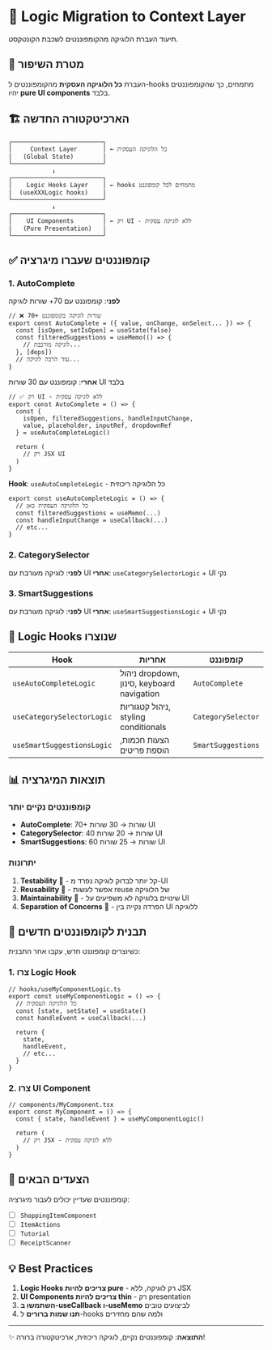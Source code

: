 # 🧠 Logic Migration to Context Layer

תיעוד העברת הלוגיקה מהקומפוננטים לשכבת הקונטקסט.

## 🎯 מטרת השיפור

העברת **כל הלוגיקה העסקית** מהקומפוננטים ל-hooks מתמחים, כך שהקומפוננטים יהיו **pure UI components** בלבד.

## 🏗️ הארכיטקטורה החדשה

```
┌─────────────────────────┐
│     Context Layer       │ ← כל הלוגיקה העסקית
│   (Global State)        │
└─────────────────────────┘
            ↓
┌─────────────────────────┐
│    Logic Hooks Layer    │ ← hooks מתמחים לכל קומפוננט
│  (useXXXLogic hooks)    │
└─────────────────────────┘
            ↓
┌─────────────────────────┐
│    UI Components        │ ← רק UI - ללא לוגיקה עסקית
│   (Pure Presentation)   │
└─────────────────────────┘
```

## ✅ קומפוננטים שעברו מיגרציה

### 1. AutoComplete
**לפני**: קומפוננט עם 70+ שורות לוגיקה
```tsx
// ❌ 70+ שורות לוגיקה בקומפוננט
export const AutoComplete = ({ value, onChange, onSelect... }) => {
  const [isOpen, setIsOpen] = useState(false)
  const filteredSuggestions = useMemo(() => {
    // לוגיקה מורכבת...
  }, [deps])
  // עוד הרבה לוגיקה...
}
```

**אחרי**: קומפוננט עם 30 שורות UI בלבד
```tsx
// ✅ רק UI - ללא לוגיקה עסקית
export const AutoComplete = () => {
  const {
    isOpen, filteredSuggestions, handleInputChange, 
    value, placeholder, inputRef, dropdownRef
  } = useAutoCompleteLogic()
  
  return (
    // רק JSX UI
  )
}
```

**Hook**: `useAutoCompleteLogic` - כל הלוגיקה ריכוזית
```tsx
export const useAutoCompleteLogic = () => {
  // כל הלוגיקה העסקית כאן
  const filteredSuggestions = useMemo(...)
  const handleInputChange = useCallback(...)
  // etc...
}
```

### 2. CategorySelector
**לפני**: לוגיקה מעורבת עם UI
**אחרי**: `useCategorySelectorLogic` + UI נקי

### 3. SmartSuggestions
**לפני**: לוגיקה מעורבת עם UI
**אחרי**: `useSmartSuggestionsLogic` + UI נקי

## 🔧 Logic Hooks שנוצרו

| Hook | אחריות | קומפוננט |
|------|--------|-----------|
| `useAutoCompleteLogic` | ניהול dropdown, סינון, keyboard navigation | `AutoComplete` |
| `useCategorySelectorLogic` | ניהול קטגוריות, styling conditionals | `CategorySelector` |
| `useSmartSuggestionsLogic` | הצעות חכמות, הוספת פריטים | `SmartSuggestions` |

## 📊 תוצאות המיגרציה

### קומפוננטים נקיים יותר
- **AutoComplete**: 70+ שורות → 30 שורות UI
- **CategorySelector**: 40 שורות → 20 שורות UI
- **SmartSuggestions**: 60 שורות → 25 שורות UI

### יתרונות
1. **Testability** 🧪 - קל יותר לבדוק לוגיקה נפרד מ-UI
2. **Reusability** 🔄 - אפשר לעשות reuse של הלוגיקה
3. **Maintainability** 🔧 - שינויים בלוגיקה לא משפיעים על UI
4. **Separation of Concerns** 🎯 - הפרדה נקייה בין UI ללוגיקה

## 🎨 תבנית לקומפוננטים חדשים

כשיוצרים קומפוננט חדש, עקבו אחר התבנית:

### 1. צרו Logic Hook
```tsx
// hooks/useMyComponentLogic.ts
export const useMyComponentLogic = () => {
  // כל הלוגיקה העסקית
  const [state, setState] = useState()
  const handleEvent = useCallback(...)
  
  return {
    state,
    handleEvent,
    // etc...
  }
}
```

### 2. צרו UI Component
```tsx
// components/MyComponent.tsx
export const MyComponent = () => {
  const { state, handleEvent } = useMyComponentLogic()
  
  return (
    // רק JSX - ללא לוגיקה עסקית
  )
}
```

## 🚀 הצעדים הבאים

קומפוננטים שעדיין יכולים לעבור מיגרציה:
- [ ] `ShoppingItemComponent`
- [ ] `ItemActions`
- [ ] `Tutorial`
- [ ] `ReceiptScanner`

## 💡 Best Practices

1. **Logic Hooks צריכים להיות pure** - רק לוגיקה, ללא JSX
2. **UI Components צריכים להיות thin** - רק presentation
3. **השתמשו ב-useCallback ו-useMemo** לביצועים טובים
4. **תנו שמות ברורים** ל-hooks ולמה שהם מחזירים

---

✨ **התוצאה**: קומפוננטים נקיים, לוגיקה ריכוזית, ארכיטקטורה ברורה!
